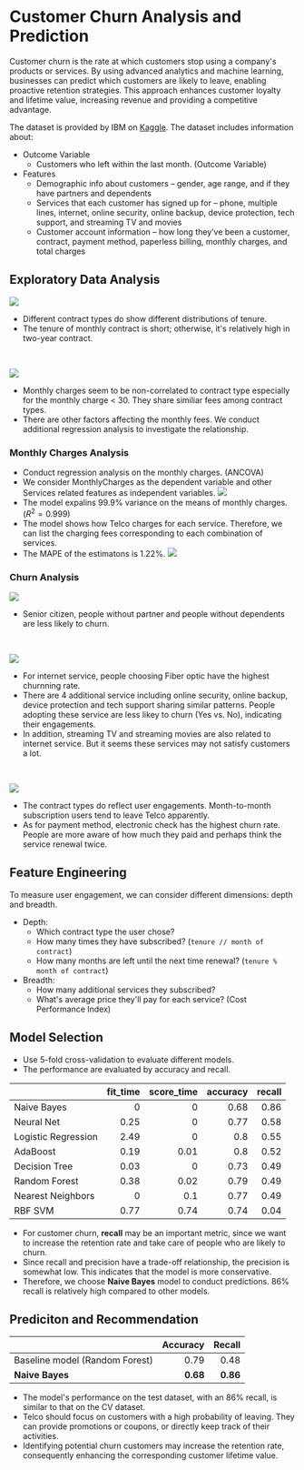# Customer Churn Analysis and Prediction

Customer churn is the rate at which customers stop using a company's products or services. By using advanced analytics and machine learning, businesses can predict which customers are likely to leave, enabling proactive retention strategies. This approach enhances customer loyalty and lifetime value, increasing revenue and providing a competitive advantage.

The dataset is provided by IBM on [Kaggle](https://www.kaggle.com/datasets/blastchar/telco-customer-churn). The dataset includes information about:

- Outcome Variable
    * Customers who left within the last month. (Outcome Variable)
- Features
    * Demographic info about customers – gender, age range, and if they have partners and dependents
    * Services that each customer has signed up for – phone, multiple lines, internet, online security, online backup, device protection, tech support, and streaming TV and movies
    * Customer account information – how long they’ve been a customer, contract, payment method, paperless billing, monthly charges, and total charges

## Exploratory Data Analysis

![](imgs/Histogram_of_Tenure.png)
- Different contract types do show different distributions of tenure.
- The tenure of monthly contract is short; otherwise, it's relatively high in two-year contract.

&nbsp;

![](imgs/Histogram_of_MonthlyCharges.png)
- Monthly charges seem to be non-correlated to contract type especially for the monthly charge < 30. They share similiar fees among contract types.
- There are other factors affecting the monthly fees. We conduct additional regression analysis to investigate the relationship.

### Monthly Charges Analysis
- Conduct regression analysis on the monthly charges. (ANCOVA)
- We consider MonthlyCharges as the dependent variable and other Services related features as independent variables.
![](imgs/ols.png)
- The model expalins 99.9% variance on the means of monthly charges. ($R^2=0.999$)
- The model shows how Telco charges for each service. Therefore, we can list the charging fees corresponding to each combination of services.
- The MAPE of the estimatons is 1.22%.
![](imgs/price_df.png)

### Churn Analysis

![](imgs/demographics_churn.png)
- Senior citizen, people without partner and people without dependents are less likely to churn.

&nbsp;

![](imgs/internet_service_churn.png)
- For internet service, people choosing Fiber optic have the highest churnning rate.
- There are 4 additional service including online security, online backup, device protection and tech support sharing similar patterns. People adopting these service are less likey to churn (Yes vs. No), indicating their engagements.
- In addition, streaming TV and streaming movies are also related to internet service. But it seems these services may not satisfy customers a lot.

&nbsp;

![](imgs/contract_payment_churn.png)
- The contract types do reflect user engagements. Month-to-month subscription users tend to leave Telco apparently.
- As for payment method, electronic check has the highest churn rate. People are more aware of how much they paid and perhaps think the service renewal twice.

## Feature Engineering

To measure user engagement, we can consider different dimensions: depth and breadth.
- Depth:
    * Which contract type the user chose?
    * How many times they have subscribed? (`tenure // month of contract`)
    * How many months are left until the next time renewal? (`tenure % month of contract`) 
- Breadth:
    * How many additional services they subscribed?
    * What's average price they'll pay for each service? (Cost Performance Index)

## Model Selection
- Use 5-fold cross-validation to evaluate different models.
- The performance are evaluated by accuracy and recall.

|                     |   fit_time |   score_time |   accuracy |   recall |
|:--------------------|-----------:|-------------:|-----------:|---------:|
| Naive Bayes         |       0    |         0    |       0.68 |     0.86 |
| Neural Net          |       0.25 |         0    |       0.77 |     0.58 |
| Logistic Regression |       2.49 |         0    |       0.8  |     0.55 |
| AdaBoost            |       0.19 |         0.01 |       0.8  |     0.52 |
| Decision Tree       |       0.03 |         0    |       0.73 |     0.49 |
| Random Forest       |       0.38 |         0.02 |       0.79 |     0.49 |
| Nearest Neighbors   |       0    |         0.1  |       0.77 |     0.49 |
| RBF SVM             |       0.77 |         0.74 |       0.74 |     0.04 |

- For customer churn, **recall** may be an important metric, since we want to increase the retention rate and take care of people who are likely to churn.
- Since recall and precision have a trade-off relationship, the precision is somewhat low. This indicates that the model is more conservative.
- Therefore, we choose **Naive Bayes** model to conduct predictions. 86% recall is relatively high compared to other models.

## Prediciton and Recommendation

|                                  |      Accuracy  |       Recall   |
|:---------------------------------|---------------:|---------------:|
| Baseline model  (Random Forest)   |    0.79        |         0.48   |
| **Naive Bayes**                  |    **0.68**    |     **0.86**   |  


- The model's performance on the test dataset, with an 86% recall, is similar to that on the CV dataset.
- Telco should focus on customers with a high probability of leaving. They can provide promotions or coupons, or directly keep track of their activities.
- Identifying potential churn customers may increase the retention rate, consequently enhancing the corresponding customer lifetime value.